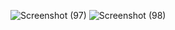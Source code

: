 ![Screenshot (97)](https://user-images.githubusercontent.com/86826936/221628788-b370583a-a7fd-41e2-b76d-30f8e76479d2.png)
![Screenshot (98)](https://user-images.githubusercontent.com/86826936/221628800-197b8d27-43c8-4475-8e00-0f36e80419ab.png)
